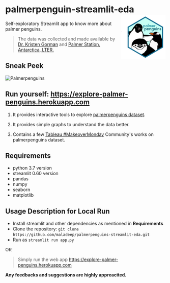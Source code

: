 # palmerpenguin-streamlit-eda <a href='https://allisonhorst.github.io/palmerpenguins'><img src='images/palmerpenguins.png' align="right" height="138.5" /></a>

Self-exploratory Streamlit app to know more about palmer penguins. 


> The data was collected and made available by [Dr. Kristen Gorman](https://www.uaf.edu/cfos/people/faculty/detail/kristen-gorman.php) and [Palmer Station, Antarctica, LTER.](https://pal.lternet.edu/)


## Sneak Peek

![Palmerpenguins](https://user-images.githubusercontent.com/25213850/87749976-de726d00-c819-11ea-950c-a9bda29d4d3b.gif)




## Run yourself: https://explore-palmer-penguins.herokuapp.com

1. It provides interactive tools to explore [palmerpenguins dataset](https://github.com/allisonhorst/palmerpenguins).

2. It provides simple graphs to understand the data better.

3. Contains a few [Tableau  #MakeoverMonday](https://www.makeovermonday.co.uk/data/) Community's works on palmerpenguins dataset.


## Requirements

* python 3.7 version
* streamlit 0.60 version
* pandas
* numpy
* seaborn
* matplotlib




 ## Usage Description for Local Run

+ Install streamlit and other dependencies as mentioned in **Requirements**
+ Clone the repository: ```git clone https://github.com/maladeep/palmerpenguins-streamlit-eda.git```
+ Run as ```streamlit run app.py```

 OR
 
 > Simply run the web app https://explore-palmer-penguins.herokuapp.com






 **Any feedbacks and suggestions are highly appreacited.**


